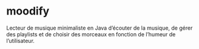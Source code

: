 # moodify
Lecteur de musique minimaliste en Java d’écouter de la musique, de gérer des playlists et de choisir des morceaux en fonction de l’humeur de l’utilisateur.
